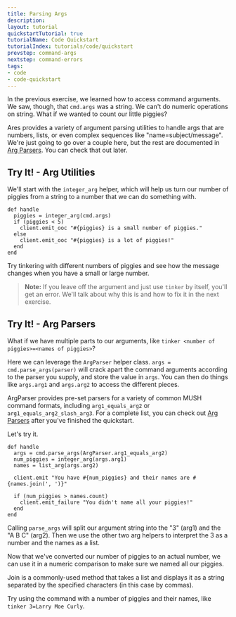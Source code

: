 ```yaml
---
title: Parsing Args
description:
layout: tutorial
quickstartTutorial: true
tutorialName: Code Quickstart
tutorialIndex: tutorials/code/quickstart
prevstep: command-args
nextstep: command-errors
tags: 
- code
- code-quickstart
---
```


In the previous exercise, we learned how to access command arguments.  We saw, though, that `cmd.args` was a string.  We can't do numeric operations on string.  What if we wanted to count our little piggies?  

Ares provides a variety of argument parsing utilities to handle args that are numbers, lists, or even complex sequences like "name=subject/message".  We're just going to go over a couple here, but the rest are documented in [Arg Parsers](/tutorials/code/arg-parsers.html).  You can check that out later.

## Try It! - Arg Utilities

We'll start with the `integer_arg` helper, which will help us turn our number of piggies from a string to a number that we can do something with.

    def handle
      piggies = integer_arg(cmd.args)
      if (piggies < 5)
        client.emit_ooc "#{piggies} is a small number of piggies."
      else
        client.emit_ooc "#{piggies} is a lot of piggies!"
      end
    end

Try tinkering with different numbers of piggies and see how the message changes when you have a small or large number.

> <i class="fa fa-exclamation-triangle"></i> **Note:** If you leave off the argument and just use `tinker` by itself, you'll get an error.  We'll talk about why this is and how to fix it in the next exercise.

## Try It! - Arg Parsers

What if we have multiple parts to our arguments, like `tinker <number of piggies>=<names of piggies>`?

Here we can leverage the `ArgParser` helper class.  `args = cmd.parse_args(parser)` will crack apart the command arguments according to the parser you supply, and store the value in `args`.  You can then do things like `args.arg1` and `args.arg2` to access the different pieces.

ArgParser provides pre-set parsers for a variety of common MUSH command formats, including `arg1_equals_arg2` or `arg1_equals_arg2_slash_arg3`.  For a complete list, you can check out [Arg Parsers](/tutorials/code/arg-parsers.html) after you've finished the quickstart.

Let's try it.

    def handle
      args = cmd.parse_args(ArgParser.arg1_equals_arg2)      
      num_piggies = integer_arg(args.arg1)
      names = list_arg(args.arg2)
      
      client.emit "You have #{num_piggies} and their names are #{names.join(', ')}"
      
      if (num_piggies > names.count)
        client.emit_failure "You didn't name all your piggies!"
      end
    end

Calling `parse_args` will split our argument string into the "3" (arg1) and the "A B C" (arg2).   Then we use the other two arg helpers to interpret the 3 as a number and the names as a list.  

Now that we've converted our number of piggies to an actual number, we can use it in a numeric comparison to make sure we named all our piggies.

Join is a commonly-used method that takes a list and displays it as a string separated by the specified characters (in this case by commas).

Try using the command with a number of piggies and their names, like `tinker 3=Larry Moe Curly`.
